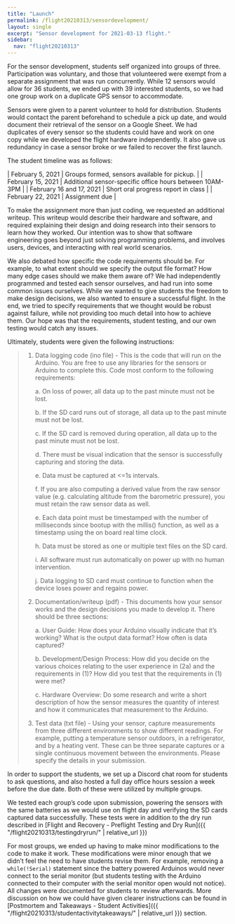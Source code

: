 ```yaml
---
title: "Launch"
permalink: /flight20210313/sensordevelopment/
layout: single
excerpt: "Sensor development for 2021-03-13 flight."
sidebar:
  nav: "flight20210313"
---
```


For the sensor development, students self organized into groups of three. Participation was voluntary, and those that volunteered were exempt from a separate assignment that was run concurrently. While 12 sensors would allow for 36 students, we ended up with 39 interested students, so we had one group work on a duplicate GPS sensor to accommodate.

Sensors were given to a parent volunteer to hold for distribution. Students would contact the parent beforehand to schedule a pick up date, and would document their retrieval of the sensor on a Google Sheet. We had duplicates of every sensor so the students could have and work on one copy while we developed the flight hardware independently. It also gave us redundancy in case a sensor broke or we failed to recover the first launch.

The student timeline was as follows:

| February 5, 2021         | Groups formed, sensors available for pickup.             |
| February 15, 2021        | Additional sensor-specific office hours between 10AM-3PM |
| February 16 and 17, 2021 | Short oral progress report in class                      |
| February 22, 2021        | Assignment due                                           |


To make the assignment more than just coding, we requested an additional writeup. This writeup would describe their hardware and software, and required explaining their design and doing research into their sensors to learn how they worked. Our intention was to show that software engineering goes beyond just solving programming problems, and involves users, devices, and interacting with real world scenarios.

We also debated how specific the code requirements should be. For example, to what extent should we specify the output file format? How many edge cases should we make them aware of? We had independently programmed and tested each sensor ourselves, and had run into some common issues ourselves. While we wanted to give students the freedom to make design decisions, we also wanted to ensure a successful flight. In the end, we tried to specify requirements that we thought would be robust against failure, while not providing too much detail into how to achieve them. Our hope was that the requirements, student testing, and our own testing would catch any issues.

Ultimately, students were given the following instructions:  

> 1. Data logging code (ino file) - This is the code that will run on the Arduino. You are free to use any libraries for the sensors or Arduino to complete this. Code most conform to the following requirements:  
>
>     a. On loss of power, all data up to the past minute must not be lost.  
>
>     b. If the SD card runs out of storage, all data up to the past minute must not be lost.  
>
>     c. If the SD card is removed during operation, all data up to the past minute must not be lost.  
>
>     d. There must be visual indication that the sensor is successfully capturing and storing the data.  
>
>     e. Data must be captured at <=1s intervals.  
>
>     f. If you are also computing a derived value from the raw sensor value (e.g. calculating altitude from the barometric pressure), you must retain the raw sensor data as well.  
>
>     e. Each data point must be timestamped with the number of milliseconds since bootup with the millis() function, as well as a timestamp using the on board real time clock.  
>
>     h. Data must be stored as one or multiple text files on the SD card.  
>
>     i. All software must run automatically on power up with no human intervention.  
>
>     j. Data logging to SD card must continue to function when the device loses power and regains power.  
> 2. Documentation/writeup (pdf) - This documents how your sensor works and the design decisions you made to develop it. There should be three sections:     
>
>     a. User Guide: How does your Arduino visually indicate that it’s working? What is the output data format? How often is data captured?  
>
>     b. Development/Design Process: How did you decide on the various choices relating to the user experience in (2a) and the requirements in (1)? How did you test that the requirements in (1) were met?   
>
>     c. Hardware Overview: Do some research and write a short description of how the sensor measures the quantity of interest and how it communicates that measurement to the Arduino.  
> 3. Test data (txt file) - Using your sensor, capture measurements from three different environments to show different readings. For example, putting a temperature sensor outdoors, in a refrigerator, and by a heating vent. These can be three separate captures or a single continuous movement between the environments. Please specify the details in your submission.  

In order to support the students, we set up a Discord chat room for students to ask questions, and also hosted a full day office hours session a week before the due date. Both of these were utilized by multiple groups.

We tested each group’s code upon submission, powering the sensors with the same batteries as we would use on flight day and verifying the SD cards captured data successfully. These tests were in addition to the dry run described in [Flight and Recovery - Preflight Testing and Dry Run]({{ "/flight20210313/testingdryrun/" | relative_url }})

For most groups, we ended up having to make minor modifications to the code to make it work. These modifications were minor enough that we didn’t feel the need to have students revise them. For example, removing a `while(!Serial)` statement since the battery powered Arduinos would never connect to the serial monitor (but students testing with the Arduino connected to their computer with the serial monitor open would not notice). All changes were documented for students to review afterwards. More discussion on how we could have given clearer instructions can be found in [Postmortem and Takeaways - Student Activities]({{ "/flight20210313/studentactivitytakeaways/" | relative_url }}) section.